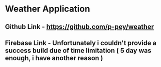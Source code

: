 # Weather Application

## Github Link - https://github.com/p-pey/weather


## Firebase Link - Unfortunately i couldn't provide a success build due of time limitation ( 5 day was enough, i have another reason  )


